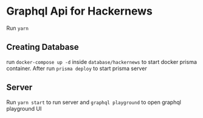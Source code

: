 # Graphql Api for Hackernews

Run `yarn`

## Creating Database

run `docker-compose up -d` inside `database/hackernews` to start docker prisma container. After run `prisma deploy` to start prisma server

## Server

Run `yarn start` to run server and `graphql playground` to open graphql playground UI

